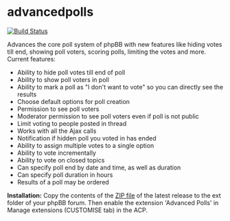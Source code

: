 advancedpolls
=============

[![Build Status](https://travis-ci.org/jasoloz/advancedpolls.svg?branch=master)](https://travis-ci.org/jasoloz/advancedpolls)

Advances the core poll system of phpBB with new features like hiding votes till end, showing poll voters, scoring polls, limiting the votes and more.
Current features:
* Ability to hide poll votes till end of poll
* Ability to show poll voters in poll
* Ability to mark a poll as "I don't want to vote" so you can directly see the results
* Choose default options for poll creation
* Permission to see poll voters
* Moderator permission to see poll voters even if poll is not public
* Limit voting to people posted in thread
* Works with all the Ajax calls
* Notification if hidden poll you voted in has ended
* Ability to assign multiple votes to a single option
* Ability to vote incrementally
* Ability to vote on closed topics
* Can specify poll end by date and time, as well as duration
* Can specify poll duration in hours
* Results of a poll may be ordered


<b>Installation:</b>
Copy the contents of the [ZIP file](https://github.com/jasoloz/advancedpolls/releases/download/1.2.3/advancedpolls.1.2.3.zip) of the latest release to the ext folder of your phpBB forum. Then enable the extension 'Advanced Polls' in Manage extensions (CUSTOMISE tab) in the ACP.

